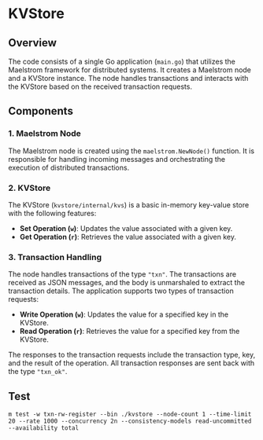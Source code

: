 # KVStore 

## Overview

The code consists of a single Go application (`main.go`) that utilizes the Maelstrom framework for distributed systems. It creates a Maelstrom node and a KVStore instance. The node handles transactions and interacts with the KVStore based on the received transaction requests.

## Components

### 1. Maelstrom Node

The Maelstrom node is created using the `maelstrom.NewNode()` function. It is responsible for handling incoming messages and orchestrating the execution of distributed transactions.

### 2. KVStore

The KVStore (`kvstore/internal/kvs`) is a basic in-memory key-value store with the following features:

- **Set Operation (`w`)**: Updates the value associated with a given key.
- **Get Operation (`r`)**: Retrieves the value associated with a given key.

### 3. Transaction Handling

The node handles transactions of the type `"txn"`. The transactions are received as JSON messages, and the body is unmarshaled to extract the transaction details. The application supports two types of transaction requests:

- **Write Operation (`w`)**: Updates the value for a specified key in the KVStore.
- **Read Operation (`r`)**: Retrieves the value for a specified key from the KVStore.

The responses to the transaction requests include the transaction type, key, and the result of the operation. All transaction responses are sent back with the type `"txn_ok"`.

## Test

```
m test -w txn-rw-register --bin ./kvstore --node-count 1 --time-limit 20 --rate 1000 --concurrency 2n --consistency-models read-uncommitted --availability total
```
